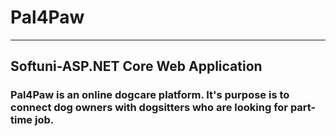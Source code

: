 # Pal4Paw

---

## Softuni-ASP.NET Core Web Application

### Pal4Paw is an online dogcare platform. It's purpose is to connect dog owners with dogsitters who are looking for part-time job.
